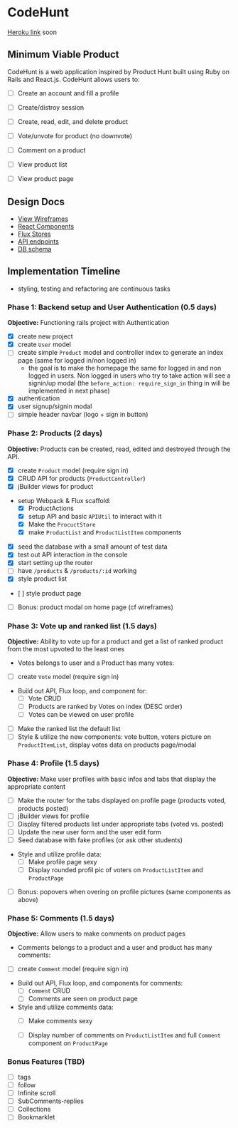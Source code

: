 # CodeHunt

[Heroku link][heroku] soon

[heroku]: http://www.herokuapp.com

## Minimum Viable Product

CodeHunt is a web application inspired by Product Hunt built using Ruby on Rails
and React.js. CodeHunt allows users to:

<!-- This is a Markdown checklist. Use it to keep track of your
progress. Put an x between the brackets for a checkmark: [x] -->

- [ ] Create an account and fill a profile
- [ ] Create/distroy session
- [ ] Create, read, edit, and delete product
- [ ] Vote/unvote for product (no downvote)
- [ ] Comment on a product
- [ ] View product list
- [ ] View product page


## Design Docs
* [View Wireframes][views]
* [React Components][components]
* [Flux Stores][stores]
* [API endpoints][api-endpoints]
* [DB schema][schema]

[views]: https://invis.io/7D64NUL6W
[components]: ./docs/components.md
[stores]: ./docs/stores.md
[api-endpoints]: ./docs/api-endpoints.md
[schema]: ./docs/schema.md

## Implementation Timeline
- styling, testing and refactoring are continuous tasks

### Phase 1: Backend setup and User Authentication (0.5 days)

**Objective:** Functioning rails project with Authentication

- [x] create new project
- [x] create `User` model
- [ ] create simple `Product` model and controller index to generate an index page (same for logged in/non logged in)
  - the goal is to make the homepage the same for logged in and non logged in users. Non logged in users who try to take action will see a signin/up modal (the `before_action: require_sign_in` thing in will be implemented in next phase)
- [x] authentication
- [x] user signup/signin modal
- [ ] simple header navbar (logo + sign in button)

### Phase 2: Products (2 days)

**Objective:** Products can be created, read, edited and destroyed through
the API.

- [x] create `Product` model (require sign in)
- [x] CRUD API for products (`ProductController`)
- [x] jBuilder views for product
- setup Webpack & Flux scaffold:
  - [x] ProductActions
  - [x] setup API and basic `APIUtil` to interact with it
  - [x] Make the `ProcuctStore`
  - [x] make `ProductList` and `ProductListItem` components
- [x] seed the database with a small amount of test data
- [x] test out API interaction in the console
- [x] start setting up the router
- [ ] have `/products` & `/products/:id` working
- [x] style product list
- [ ] style product page
- [ ] Bonus: product modal on home page (cf wireframes)


### Phase 3: Vote up and ranked list (1.5 days)

**Objective:** Ability to vote up for a product and get a list of ranked product from the most upvoted to the least ones

- Votes belongs to user and a Product has many votes:
- [ ] create `Vote` model (require sign in)
- Build out API, Flux loop, and component for:
  - [ ] Vote CRUD
  - [ ] Products are ranked by Votes on index (DESC order)
  - [ ] Votes can be viewed on user profile
- [ ] Make the ranked list the default list
- [ ] Style & utilize the new components: vote button, voters picture on `ProductItemList`, display votes data on products page/modal

### Phase 4: Profile (1.5 days)

**Objective:** Make user profiles with basic infos and tabs that display the appropriate content

- [ ] Make the router for the tabs displayed on profile page (products voted, products posted)
- [ ] jBuilder views for profile
- [ ] Display filtered products list under appropriate tabs (voted vs. posted)
- [ ] Update the new user form and the user edit form
- [ ] Seed database with fake profiles (or ask other students)
- Style and utilize profile data:
  - [ ] Make profile page sexy
  - [ ] Display rounded profil pic of voters on `ProductListItem` and `ProductPage`
- [ ] Bonus: popovers when overing on profile pictures (same components as above)


### Phase 5: Comments (1.5 days)

**Objective:** Allow users to make comments on product pages

- Comments belongs to a product and a user and product has many comments:
- [ ] create `Comment` model (require sign in)
- Build out API, Flux loop, and components for comments:
  - [ ] `Comment` CRUD
  - [ ] Comments are seen on product page
- Style and utilize comments data:
  - [ ] Make comments sexy
  - [ ] Display number of comments on `ProductListItem` and full `Comment` component on `ProductPage`



### Bonus Features (TBD)
- [ ] tags
- [ ] follow
- [ ] Infinite scroll
- [ ] SubComments-replies
- [ ] Collections
- [ ] Bookmarklet

[phase-one]: ./docs/phases/phase1.md
[phase-two]: ./docs/phases/phase2.md
[phase-three]: ./docs/phases/phase3.md
[phase-four]: ./docs/phases/phase4.md
[phase-five]: ./docs/phases/phase5.md
